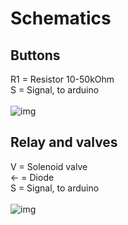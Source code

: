 # Schematics

## Buttons 
R1 = Resistor 10-50kOhm </br>
S = Signal, to arduino </br>
 </br>
![img](https://github.com/tedelm/MultiFiller/blob/main/img/button.JPG)

## Relay and valves 
V = Solenoid valve</br>
<- = Diode </br>
S = Signal, to arduino </br>
</br>
![img](https://github.com/tedelm/MultiFiller/blob/main/img/valveRelay.JPG)